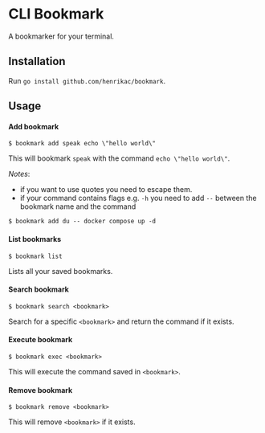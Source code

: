 # CLI Bookmark

A bookmarker for your terminal.

## Installation
Run `go install github.com/henrikac/bookmark`.

## Usage
#### Add bookmark
```
$ bookmark add speak echo \"hello world\"
```
This will bookmark `speak` with the command `echo \"hello world\"`.

*Notes*:
- if you want to use quotes you need to escape them.
- if your command contains flags e.g. `-h` you need to add `--` between the bookmark name and the command
```
$ bookmark add du -- docker compose up -d
```

#### List bookmarks
```
$ bookmark list
```
Lists all your saved bookmarks.

#### Search bookmark
```
$ bookmark search <bookmark>
```
Search for a specific `<bookmark>` and return the command if it exists.

#### Execute bookmark
```
$ bookmark exec <bookmark>
```
This will execute the command saved in `<bookmark>`.

#### Remove bookmark
```
$ bookmark remove <bookmark>
```
This will remove `<bookmark>` if it exists.

